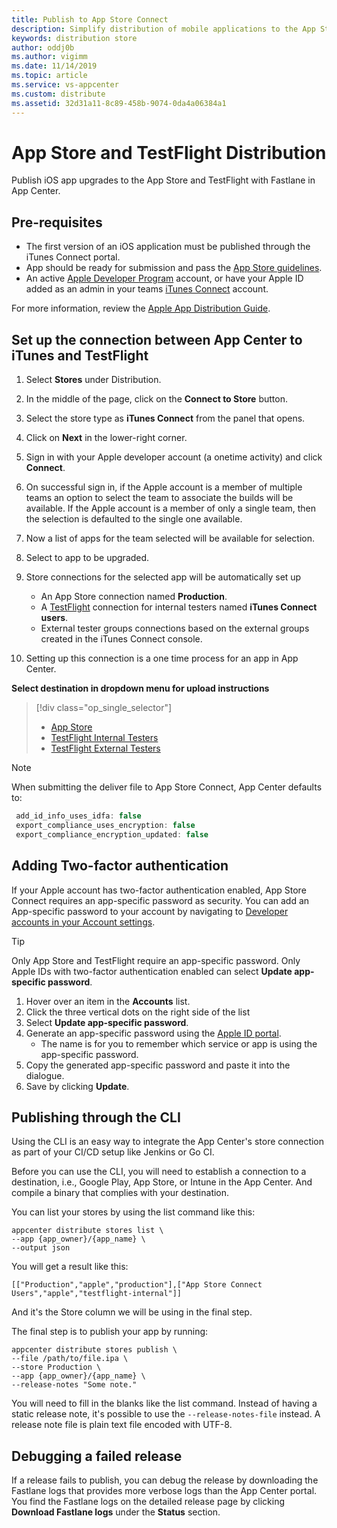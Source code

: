 ```yaml
---
title: Publish to App Store Connect
description: Simplify distribution of mobile applications to the App Store
keywords: distribution store
author: oddj0b
ms.author: vigimm
ms.date: 11/14/2019
ms.topic: article
ms.service: vs-appcenter
ms.custom: distribute
ms.assetid: 32d31a11-8c89-458b-9074-0da4a06384a1
---
```


# App Store and TestFlight Distribution

Publish iOS app upgrades to the App Store and TestFlight with Fastlane in App Center.

## Pre-requisites

* The first version of an iOS application must be published through the iTunes Connect portal.
* App should be ready for submission and pass the [App Store guidelines](https://developer.apple.com/app-store/review/guidelines/).
* An active [Apple Developer Program](https://developer.apple.com/programs/enroll/) account, or have your Apple ID added as an admin in your teams [iTunes Connect](https://itunesconnect.apple.com/login) account.

For more information, review the [Apple App Distribution Guide](https://help.apple.com/xcode/mac/current/#/dev8b4250b57).

## Set up the connection between App Center to iTunes and TestFlight

1. Select **Stores** under Distribution.
2. In the middle of the page, click on the **Connect to Store** button.
3. Select the store type as **iTunes Connect** from the panel that opens.
4. Click on **Next** in the lower-right corner.
5. Sign in with your Apple developer account (a onetime activity) and click **Connect**.
6. On successful sign in, if the Apple account is a member of multiple teams an option to select the team to associate the builds will be available. If the Apple account is a member of only a single team, then the selection is defaulted to the single one available.
7. Now a list of apps for the team selected will be available for selection.
8. Select to app to be upgraded.
9. Store connections for the selected app will be automatically set up
   * An App Store connection named **Production**.
   * A [TestFlight](https://developer.apple.com/testflight/) connection for internal testers named **iTunes Connect users**.
   * External tester groups connections based on the external groups created in the iTunes Connect console.

10. Setting up this connection is a one time process for an app in App Center.

**Select destination in dropdown menu for upload instructions**

> [!div  class="op_single_selector"]
> * [App Store](apple/app_store.md)
> * [TestFlight Internal Testers](apple/testflight_internal.md)
> * [TestFlight External Testers](apple/testflight_external.md)

> [!NOTE]
> When submitting the deliver file to App Store Connect, App Center defaults to:
> ```js
>  add_id_info_uses_idfa: false
>  export_compliance_uses_encryption: false
>  export_compliance_encryption_updated: false
>  ```

## Adding Two-factor authentication

If your Apple account has two-factor authentication enabled, App Store Connect requires an app-specific password as security. You can add an App-specific password to your account by navigating to [Developer accounts in your Account settings](https://appcenter.ms/settings/accounts).

> [!TIP]
> Only App Store and TestFlight require an app-specific password.
> Only Apple IDs with two-factor authentication enabled can select **Update app-specific password**.

1. Hover over an item in the **Accounts** list.
2. Click the three vertical dots on the right side of the list
3. Select **Update app-specific password**.
4. Generate an app-specific password using the [Apple ID portal](https://appleid.apple.com/).
    * The name is for you to remember which service or app is using the app-specific password.
5. Copy the generated app-specific password and paste it into the dialogue.
6. Save by clicking **Update**.

## Publishing through the CLI
Using the CLI is an easy way to integrate the App Center's store connection as part of your CI/CD setup like Jenkins or Go CI.

Before you can use the CLI, you will need to establish a connection to a destination, i.e., Google Play, App Store, or Intune in the App Center. And compile a binary that complies with your destination.

You can list your stores by using the list command like this:
```
appcenter distribute stores list \
--app {app_owner}/{app_name} \
--output json
```

You will get a result like this:

```
[["Production","apple","production"],["App Store Connect Users","apple","testflight-internal"]]
```
And it's the Store column we will be using in the final step.

The final step is to publish your app by running:
```
appcenter distribute stores publish \
--file /path/to/file.ipa \
--store Production \
--app {app_owner}/{app_name} \
--release-notes "Some note."
```

You will need to fill in the blanks like the list command. Instead of having a static release note, it's possible to use the `--release-notes-file` instead. A release note file is plain text file encoded with UTF-8.

## Debugging a failed release

If a release fails to publish, you can debug the release by downloading the Fastlane logs that provides more verbose logs than the App Center portal.
You find the Fastlane logs on the detailed release page by clicking **Download Fastlane logs**  under the **Status** section.
